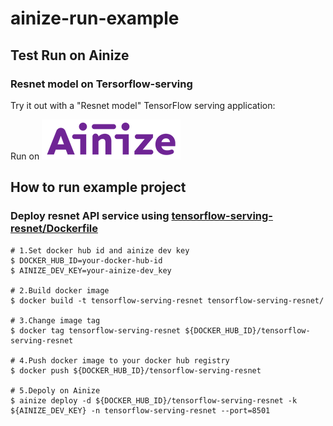 # ainize-run-example

## Test __Run on Ainize__

### Resnet model on Tersorflow-serving

Try it out with a "Resnet model" TensorFlow serving application:

Run on [![Run on Ainize](assets/ainize-logo.png)](http://viewer.ainize.ai:8080/?url=https://github.com/laeyoung/ainize-run-example/blob/master/swagger/tf-resnet-openapi_v0.1.1.yaml)


## How to run example project

### Deploy resnet API service using [tensorflow-serving-resnet/Dockerfile](tensorflow-serving-resnet/Dockerfile)

```sh-session
# 1.Set docker hub id and ainize dev key
$ DOCKER_HUB_ID=your-docker-hub-id
$ AINIZE_DEV_KEY=your-ainize-dev_key

# 2.Build docker image
$ docker build -t tensorflow-serving-resnet tensorflow-serving-resnet/

# 3.Change image tag
$ docker tag tensorflow-serving-resnet ${DOCKER_HUB_ID}/tensorflow-serving-resnet

# 4.Push docker image to your docker hub registry
$ docker push ${DOCKER_HUB_ID}/tensorflow-serving-resnet

# 5.Depoly on Ainize
$ ainize deploy -d ${DOCKER_HUB_ID}/tensorflow-serving-resnet -k ${AINIZE_DEV_KEY} -n tensorflow-serving-resnet --port=8501
```


